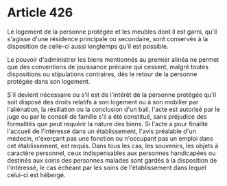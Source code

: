 # Article 426

Le logement de la personne protégée et les meubles dont il est garni, qu'il s'agisse d'une résidence principale ou secondaire, sont conservés à la disposition de celle-ci aussi longtemps qu'il est possible.

Le pouvoir d'administrer les biens mentionnés au premier alinéa ne permet que des conventions de jouissance précaire qui cessent, malgré toutes dispositions ou stipulations contraires, dès le retour de la personne protégée dans son logement.

S'il devient nécessaire ou s'il est de l'intérêt de la personne protégée qu'il soit disposé des droits relatifs à son logement ou à son mobilier par l'aliénation, la résiliation ou la conclusion d'un bail, l'acte est autorisé par le juge ou par le conseil de famille s'il a été constitué, sans préjudice des formalités que peut requérir la nature des biens. Si l'acte a pour finalité l'accueil de l'intéressé dans un établissement, l'avis préalable d'un médecin, n'exerçant pas une fonction ou n'occupant pas un emploi dans cet établissement, est requis. Dans tous les cas, les souvenirs, les objets à caractère personnel, ceux indispensables aux personnes handicapées ou destinés aux soins des personnes malades sont gardés à la disposition de l'intéressé, le cas échéant par les soins de l'établissement dans lequel celui-ci est hébergé.
